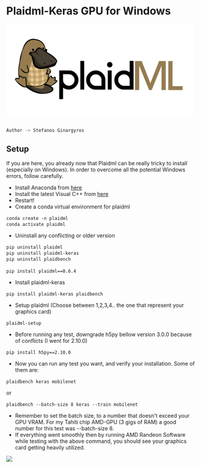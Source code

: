 # Plaidml-Keras GPU for Windows

<img src='https://github.com/stefgina/amd-gpu-acelleration-windows/blob/main/plaid-final.png' width=500>

```python

Author -> Stefanos Ginargyros

```
## Setup

If you are here, you already now that Plaidml can be really tricky to install (especially on Windows). In order to overcome all the potential Windows errors, follow carefully.

- Install Anaconda from [here](https://docs.anaconda.com/anaconda/install/windows/)
- Install the latest Visual C++ from [here](https://support.microsoft.com/en-us/topic/the-latest-supported-visual-c-downloads-2647da03-1eea-4433-9aff-95f26a218cc0)
- Restart!
- Create a conda virtual environment for plaidml

```
conda create -n plaidml
conda activate plaidml
```

- Uninstall any conflicting or older version

```
pip uninstall plaidml
pip uninstall plaidml-keras
pip uninstall plaidbench

pip install plaidml==0.6.4
```

- Install plaidml-keras
```
pip install plaidml-keras plaidbench
```
- Setup plaidml (Choose between 1,2,3,4.. the one that represent your graphics card)
```
plaidml-setup
```
- Before running any test, downgrade h5py bellow version 3.0.0 because of conflicts (I went for 2.10.0)
```
pip install h5py==2.10.0
```
- Now you can run any test you want, and verify your installation. Some of them are:

```
plaidbench keras mobilenet
```
or
```
plaidbench --batch-size 8 keras --train mobilenet
```
- Remember to set the batch size, to a number that doesn't exceed your GPU VRAM. For my Tahiti chip AMD-GPU (3 gigs of RAM) a good number for this test was --batch-size 8.
- If everything went smoothly then by running AMD Randeon Software while testing with the above command, you should see your graphics card getting heavily utilized.

<img src='https://github.com/stefgina/plaidml-keras-AMD-GPU/blob/main/plaidml4.png'>


